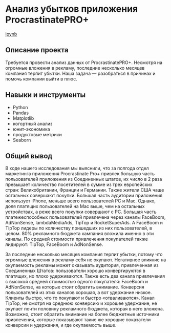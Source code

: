 # Анализ убытков приложения ProcrastinatePRO+ #
[ipynb](https://github.com/rakiton94/Practicum/blob/main/application_loss_analysis/application_loss_analysis.ipynb "ipynb")
## Описание проекта
Требуется провести анализ данных от ProcrastinatePRO+. Несмотря на огромные вложения в рекламу, последние несколько месяцев компания терпит убытки. Наша задача — разобраться в причинах и помочь компании выйти в плюс.
## Навыки и инструменты
* Python
* Pandas
* Matplotlib
* когортный анализ
* юнит-экономика
* продуктовые метрики
* Seaborn
## Общий вывод
В ходе нашего исследования мы выяснили, что за полгода отдел маркетинга приложения Procrastinate Pro+ привлек большую часть пользователей приложения из Соединенных штатов, их число в 2 раза превышает количество посетителей в сумме из трех европейских стран: Великобритании, Франции и Германии. Также жители США чаще остальных совершают покупки. Большая часть аудитории приложения использует iPhone, меньше всего пользователей PC и Mac. Однако, доля платящих пользователей на Mac выше, чем на остальных устройствах, а реже всего покупки совершают с PC. Большая часть платежеспособных пользователей привлечена через каналы FaceBoom, AdNonSense, lambdaMediaAds, TipTop и RocketSuperAds. А FaceBoom и TipTop лидеры по количеству пришедших из них пользователей, в целом. 80% рекламного бюджета кампания вложила именно в эти каналы. По средней стоимости привлечения покупателей также лидируют: TipTop, FaceBoom и AdNonSense.

За последние несколько месяцев компания терпит убытки, потому что огромные вложения в рекламу себя не окупают. Негативное влияние на окупаемость рекламы может оказывать аудитория, привлеченная из Соединенных Штатов: пользователи хорошо конвертируются в платящих, но плохо удерживаются. Также есть два канала привлечения с высокой средней стоимостью одного покупателя: FaceBoom и AdNonSense, на которые стоит обратить внимание. Конверсия пользователей из этих каналов хорошая, а вот удержание низкое. Клиенты быстро, что то покупают и быстро «отваливаются». Канал TipTop, не смотря на среднюю конверсию и хорошее удержание, не окупает почти половину рекламного бюджета, которая в него вложена. Возможно, стоит обратить внимание на более бюджетные источники привлечения, которые показывают такие же хорошие показатели конверсии и удержания, и где окупаемость выше.
